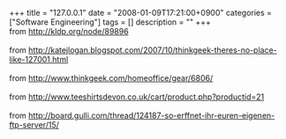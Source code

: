 +++
title = "127.0.0.1"
date = "2008-01-09T17:21:00+0900"
categories = ["Software Engineering"]
tags = []
description = ""
+++
<span class="copyright_entry" style="display:block;" title="127.0.0.1@@**@@http://shed.egloos.com/1695806"></span>
<img src="/attachment/1695806_1.jpg" alt="">
<br>from http://kldp.org/node/89896
<br>
<br>
<img src="/attachment/1695806_2.jpg" alt="">
<br>from http://katejlogan.blogspot.com/2007/10/thinkgeek-theres-no-place-like-127001.html
<br>
<br>
<img src="/attachment/1695806_3.jpg" alt="">
<br>from http://www.thinkgeek.com/homeoffice/gear/6806/
<br>
<br>
<img src="/attachment/1695806_4.jpg" alt="">
<br>from http://www.teeshirtsdevon.co.uk/cart/product.php?productid=21
<br>
<br>
<img src="/attachment/1695806_5.jpg" alt="">
<br>from http://board.gulli.com/thread/124187-so-erffnet-ihr-euren-eigenen-ftp-server/15/
<br>
<br>
<br> 
<!--
       <rdf:RDF xmlns:rdf="http://www.w3.org/1999/02/22-rdf-syntax-ns#"
		    xmlns:dc="http://purl.org/dc/elements/1.1/"
		    xmlns:trackback="http://madskills.com/public/xml/rss/module/trackback/">
       <rdf:Description
	        rdf:about="http://shed.egloos.com/1695806"
	        dc:identifier="http://shed.egloos.com/1695806"
	        dc:title="127.0.0.1"
	        trackback:ping="http://shed.egloos.com/tb/1695806"/>
       </rdf:RDF>
       -->

<ul></ul>